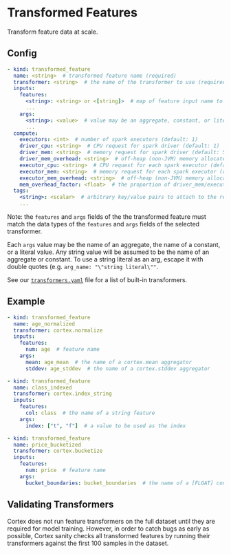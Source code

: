 # Transformed Features

Transform feature data at scale.

## Config

```yaml
- kind: transformed_feature
  name: <string>  # transformed feature name (required)
  transformer: <string>  # the name of the transformer to use (required)
  inputs:
    features:
      <string>: <string> or <[string]>  # map of feature input name to raw feature name(s) (required)
      ...
    args:
      <string>: <value>  # value may be an aggregate, constant, or literal value (optional)
      ...
  compute:
    executors: <int>  # number of spark executors (default: 1)
    driver_cpu: <string>  # CPU request for spark driver (default: 1)
    driver_mem: <string>  # memory request for spark driver (default: 500Mi)
    driver_mem_overhead: <string>  # off-heap (non-JVM) memory allocated to the driver (overrides mem_overhead_factor) (default: min[driver_mem * 0.4, 384Mi])
    executor_cpu: <string>  # CPU request for each spark executor (default: 1)
    executor_mem: <string>  # memory request for each spark executor (default: 500Mi)
    executor_mem_overhead: <string>  # off-heap (non-JVM) memory allocated to each executor (overrides mem_overhead_factor) (default: min[executor_mem * 0.4, 384Mi])
    mem_overhead_factor: <float>  # the proportion of driver_mem/executor_mem which will be additionally allocated for off-heap (non-JVM) memory (default: 0.4)
  tags:
    <string>: <scalar>  # arbitrary key/value pairs to attach to the resource (optional)
    ...
```

Note: the `features` and `args` fields of the the transformed feature must match the data types of the `features` and `args` fields of the selected transformer.

Each `args` value may be the name of an aggregate, the name of a constant, or a literal value. Any string value will be assumed to be the name of an aggregate or constant. To use a string literal as an arg, escape it with double quotes (e.g. `arg_name: "\"string literal\""`.

[](CORTEX_VERSION_MINOR)

See our [`transformers.yaml`](https://github.com/cortexlabs/cortex/blob/master/pkg/transformers/transformers.yaml) file for a list of built-in transformers.

## Example

```yaml
- kind: transformed_feature
  name: age_normalized
  transformer: cortex.normalize
  inputs:
    features:
      num: age  # feature name
    args:
      mean: age_mean  # the name of a cortex.mean aggregator
      stddev: age_stddev  # the name of a cortex.stddev aggregator

- kind: transformed_feature
  name: class_indexed
  transformer: cortex.index_string
  inputs:
    features:
      col: class  # the name of a string feature
    args:
      index: ["t", "f"]  # a value to be used as the index

- kind: transformed_feature
  name: price_bucketized
  transformer: cortex.bucketize
  inputs:
    features:
      num: price  # feature name
    args:
      bucket_boundaries: bucket_boundaries  # the name of a [FLOAT] constant
```

## Validating Transformers

Cortex does not run feature transformers on the full dataset until they are required for model training. However, in order to catch bugs as early as possible, Cortex sanity checks all transformed features by running their transformers against the first 100 samples in the dataset.
